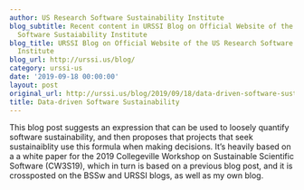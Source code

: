 ```yaml
---
author: US Research Software Sustainability Institute
blog_subtitle: Recent content in URSSI Blog on Official Website of the US Research
  Software Sustaiability Institute
blog_title: URSSI Blog on Official Website of the US Research Software Sustaiability
  Institute
blog_url: http://urssi.us/blog/
category: urssi-us
date: '2019-09-18 00:00:00'
layout: post
original_url: http://urssi.us/blog/2019/09/18/data-driven-software-sustainability/
title: Data-driven Software Sustainability
---
```


This blog post suggests an expression that can be used to loosely quantify software sustainability, and then proposes that projects that seek sustainaiblity use this formula when making decisions.
It&rsquo;s heavily based on a a white paper for the 2019 Collegeville Workshop on Sustainable Scientific Software (CW3S19), which in turn is based on a previous blog post, and it is crossposted on the BSSw and URSSI blogs, as well as my own blog.